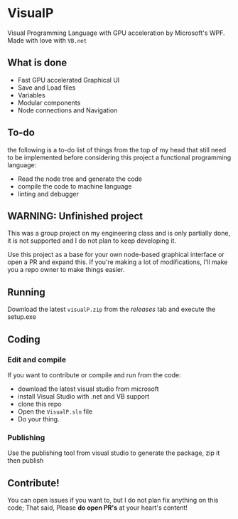 # VisualP

Visual Programming Language with GPU acceleration by Microsoft's WPF. Made with love with `VB.net`

## What is done

- Fast GPU accelerated Graphical UI
- Save and Load files
- Variables
- Modular components
- Node connections and Navigation

## To-do

the following is a to-do list of things from the top of my head that still need to be implemented before considering this project a functional programming language:

- Read the node tree and generate the code
- compile the code to machine language
- linting and debugger

## WARNING: Unfinished project

This was a group project on my engineering class and is only partially done, it is not supported and I do not plan to keep developing it.

Use this project as a base for your own node-based graphical interface or open a PR and expand this. If you're making a lot of modifications, I'll make you a repo owner to make things easier.

## Running

Download the latest `visualP.zip` from the _releases_ tab and execute the setup.exe

## Coding

### Edit and compile

If you want to contribute or compile and run from the code:

- download the latest visual studio from microsoft
- install Visual Studio with .net and VB support
- clone this repo
- Open the `VisualP.sln` file
- Do your thing.

### Publishing

Use the publishing tool from visual studio to generate the package, zip it then publish

## Contribute!

You can open issues if you want to, but I do not plan fix anything on this code; That said, Please **do open PR's** at your heart's content!
